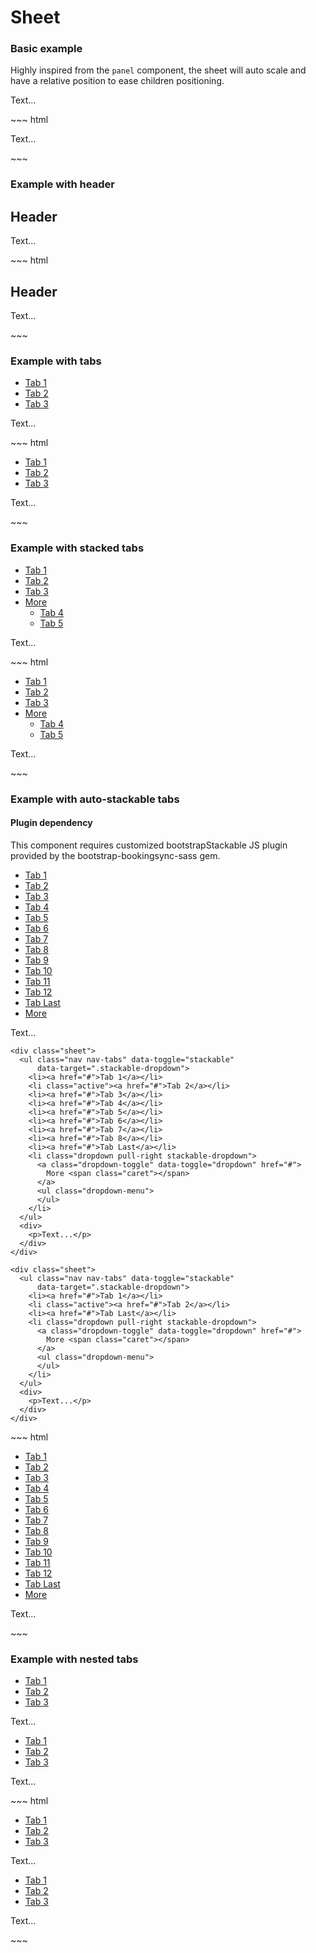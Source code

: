 # Sheet

<div class="example">
  <div class="sheet-header">
    <h3 id="sheet-example">Basic example</h3>
  </div>
  <p>Highly inspired from the <code>panel</code> component, the sheet will auto scale and have a relative position to ease children positioning.</p>
  <div class="bs-example bs-sheet" data-example-id="sheet-example">
    <div class="sheet">
      <p>Text...</p>
    </div>
  </div>
</div>
~~~ html
<div class="sheet">
  <p>Text...</p>
</div>
~~~

<div class="example">
  <div class="sheet-header">
    <h3 id="sheet-example-with-header">Example with header</h3>
  </div>
  <div class="bs-example bs-sheet-with-header"
       data-example-id="sheet-example-with-header">
    <div class="sheet">
      <div class="sheet-header">
        <h2>Header</h2>
      </div>
      <p>Text...</p>
    </div>
  </div>
</div>
~~~ html
<div class="sheet">
  <div class="sheet-header">
    <h2>Header</h2>
  </div>
  <p>Text...</p>
</div>
~~~

<div class="example">
  <div class="sheet-header">
    <h3 id="sheet-example-with-tabs">Example with tabs</h3>
  </div>
  <div class="bs-example bs-sheet" data-example-id="sheet-example-with-tabs">
    <div class="sheet">
      <ul class="nav nav-tabs">
        <li class="active"><a href="#">Tab 1</a></li>
        <li><a href="#">Tab 2</a></li>
        <li><a href="#">Tab 3</a></li>
      </ul>
      <div>
        <p>Text...</p>
      </div>
    </div>
  </div>
</div>
~~~ html
<div class="sheet">
  <ul class="nav nav-tabs">
    <li class="active"><a href="#">Tab 1</a></li>
    <li><a href="#">Tab 2</a></li>
    <li><a href="#">Tab 3</a></li>
  </ul>
  <div>
    <p>Text...</p>
  </div>
</div>
~~~

<div class="example">
  <div class="sheet-header">
    <h3 id="sheet-example-with-stacked-tabs">Example with stacked tabs</h3>
  </div>
  <div class="bs-example bs-sheet"
       data-example-id="sheet-example-with-stacked-tabs">
    <div class="sheet">
      <ul class="nav nav-tabs">
        <li><a href="#">Tab 1</a></li>
        <li class="active"><a href="#">Tab 2</a></li>
        <li><a href="#">Tab 3</a></li>
        <li class="dropdown pull-right">
          <a class="dropdown-toggle" data-toggle="dropdown" href="#">
            More <span class="caret"></span>
          </a>
          <ul class="dropdown-menu">
            <li><a href="#">Tab 4</a></li>
            <li><a href="#">Tab 5</a></li>
          </ul>
        </li>
      </ul>
      <div>
        <p>Text...</p>
      </div>
    </div>
  </div>
</div>
~~~ html
<div class="sheet">
  <ul class="nav nav-tabs">
    <li><a href="#">Tab 1</a></li>
    <li class="active"><a href="#">Tab 2</a></li>
    <li><a href="#">Tab 3</a></li>
    <li class="dropdown pull-right">
      <a class="dropdown-toggle" data-toggle="dropdown" href="#">
        More <span class="caret"></span>
      </a>
      <ul class="dropdown-menu">
        <li><a href="#">Tab 4</a></li>
        <li><a href="#">Tab 5</a></li>
      </ul>
    </li>
  </ul>
  <div>
    <p>Text...</p>
  </div>
</div>
~~~

<div class="example">
  <div class="sheet-header">
    <h3 id="sheet-example-with-auto-stackable-tabs">
      Example with auto-stackable tabs
    </h3>
  </div>

  <div class="bs-callout bs-callout-danger">
    <h4>Plugin dependency</h4>
    <p>
      This component requires customized bootstrapStackable JS plugin provided by the bootstrap-bookingsync-sass gem.
    </p>
  </div>

  <div class="bs-example bs-sheet"
       data-example-id="sheet-example-with-auto-stackable-tabs">
    <div class="sheet">
      <ul class="nav nav-tabs" data-toggle="stackable"
          data-target=".stackable-dropdown">
        <li><a href="#">Tab 1</a></li>
        <li class="active"><a href="#">Tab 2</a></li>
        <li><a href="#">Tab 3</a></li>
        <li><a href="#">Tab 4</a></li>
        <li><a href="#">Tab 5</a></li>
        <li><a href="#">Tab 6</a></li>
        <li><a href="#">Tab 7</a></li>
        <li><a href="#">Tab 8</a></li>
        <li><a href="#">Tab 9</a></li>
        <li><a href="#">Tab 10</a></li>
        <li><a href="#">Tab 11</a></li>
        <li><a href="#">Tab 12</a></li>
        <li><a href="#">Tab Last</a></li>
        <li class="dropdown pull-right stackable-dropdown">
          <a class="dropdown-toggle" data-toggle="dropdown" href="#">
            More <span class="caret"></span>
          </a>
          <ul class="dropdown-menu">
          </ul>
        </li>
      </ul>
      <div>
        <p>Text...</p>
      </div>
    </div>

    <div class="sheet">
      <ul class="nav nav-tabs" data-toggle="stackable"
          data-target=".stackable-dropdown">
        <li><a href="#">Tab 1</a></li>
        <li class="active"><a href="#">Tab 2</a></li>
        <li><a href="#">Tab 3</a></li>
        <li><a href="#">Tab 4</a></li>
        <li><a href="#">Tab 5</a></li>
        <li><a href="#">Tab 6</a></li>
        <li><a href="#">Tab 7</a></li>
        <li><a href="#">Tab 8</a></li>
        <li><a href="#">Tab Last</a></li>
        <li class="dropdown pull-right stackable-dropdown">
          <a class="dropdown-toggle" data-toggle="dropdown" href="#">
            More <span class="caret"></span>
          </a>
          <ul class="dropdown-menu">
          </ul>
        </li>
      </ul>
      <div>
        <p>Text...</p>
      </div>
    </div>

    <div class="sheet">
      <ul class="nav nav-tabs" data-toggle="stackable"
          data-target=".stackable-dropdown">
        <li><a href="#">Tab 1</a></li>
        <li class="active"><a href="#">Tab 2</a></li>
        <li><a href="#">Tab Last</a></li>
        <li class="dropdown pull-right stackable-dropdown">
          <a class="dropdown-toggle" data-toggle="dropdown" href="#">
            More <span class="caret"></span>
          </a>
          <ul class="dropdown-menu">
          </ul>
        </li>
      </ul>
      <div>
        <p>Text...</p>
      </div>
    </div>
  </div>
</div>
~~~ html
<div class="sheet">
  <ul class="nav nav-tabs" data-toggle="stackable"
      data-target=".stackable-dropdown">
    <li><a href="#">Tab 1</a></li>
    <li class="active"><a href="#">Tab 2</a></li>
    <li><a href="#">Tab 3</a></li>
    <li><a href="#">Tab 4</a></li>
    <li><a href="#">Tab 5</a></li>
    <li><a href="#">Tab 6</a></li>
    <li><a href="#">Tab 7</a></li>
    <li><a href="#">Tab 8</a></li>
    <li><a href="#">Tab 9</a></li>
    <li><a href="#">Tab 10</a></li>
    <li><a href="#">Tab 11</a></li>
    <li><a href="#">Tab 12</a></li>
    <li><a href="#">Tab Last</a></li>
    <li class="dropdown pull-right stackable-dropdown">
      <a class="dropdown-toggle" data-toggle="dropdown" href="#">
        More <span class="caret"></span>
      </a>
      <ul class="dropdown-menu">
      </ul>
    </li>
  </ul>
  <div>
    <p>Text...</p>
  </div>
</div>
~~~

<div class="example">
  <div class="sheet-header">
    <h3 id="sheet-example-with-nested-tabs">Example with nested tabs</h3>
  </div>
  <div class="bs-example bs-sheet"
       data-example-id="sheet-example-with-nested-tab">
    <div class="sheet">
      <ul class="nav nav-tabs">
        <li class="active"><a href="#">Tab 1</a></li>
        <li><a href="#">Tab 2</a></li>
        <li><a href="#">Tab 3</a></li>
      </ul>
      <div>
        <p>Text...</p>
        <ul class="nav nav-tabs">
          <li class="active"><a href="#">Tab 1</a></li>
          <li><a href="#">Tab 2</a></li>
          <li><a href="#">Tab 3</a></li>
        </ul>
        <div>
          <p>Text...</p>
        </div>
      </div>
    </div>
  </div>
</div>
~~~ html
<div class="sheet">
  <ul class="nav nav-tabs">
    <li class="active"><a href="#">Tab 1</a></li>
    <li><a href="#">Tab 2</a></li>
    <li><a href="#">Tab 3</a></li>
  </ul>
  <div>
    <p>Text...</p>
    <ul class="nav nav-tabs">
      <li class="active"><a href="#">Tab 1</a></li>
      <li><a href="#">Tab 2</a></li>
      <li><a href="#">Tab 3</a></li>
    </ul>
    <div>
      <p>Text...</p>
    </div>
  </div>
</div>
~~~
